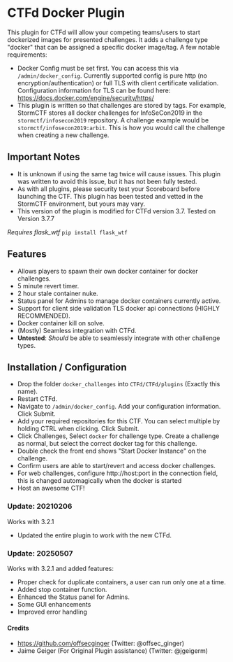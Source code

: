 # CTFd Docker Plugin
This plugin for CTFd will allow your competing teams/users to start dockerized images for presented challenges. It adds a challenge type "docker" that can be assigned a specific docker image/tag. A few notable requirements:

* Docker Config must be set first. You can access this via `/admin/docker_config`. Currently supported config is pure http (no encryption/authentication) or full TLS with client certificate validation. Configuration information for TLS can be found here: https://docs.docker.com/engine/security/https/
* This plugin is written so that challenges are stored by tags. For example, StormCTF stores all docker challenges for InfoSeCon2019 in the `stormctf/infosecon2019` repository. A challenge example would be `stormctf/infosecon2019:arbit`. This is how you would call the challenge when creating a new challenge.


## Important Notes

* It is unknown if using the same tag twice will cause issues. This plugin was written to avoid this issue, but it has not been fully tested.
* As with all plugins, please security test your Scoreboard before launching the CTF. This plugin has been tested and vetted in the StormCTF environment, but yours may vary.
* This version of the plugin is modified for CTFd version 3.7. Tested on Version 3.7.7

*Requires flask_wtf*
`pip install flask_wtf`

## Features

* Allows players to spawn their own docker container for docker challenges.
* 5 minute revert timer.
* 2 hour stale container nuke.
* Status panel for Admins to manage docker containers currently active.
* Support for client side validation TLS docker api connections (HIGHLY RECOMMENDED).
* Docker container kill on solve.
* (Mostly) Seamless integration with CTFd.
* **Untested**: _Should_ be able to seamlessly integrate with other challenge types.

## Installation / Configuration

* Drop the folder `docker_challenges` into `CTFd/CTFd/plugins` (Exactly this name).
* Restart CTFd.
* Navigate to `/admin/docker_config`. Add your configuration information. Click Submit.
* Add your required repositories for this CTF. You can select multiple by holding CTRL when clicking. Click Submit.
* Click Challenges, Select `docker` for challenge type. Create a challenge as normal, but select the correct docker tag for this challenge.
* Double check the front end shows "Start Docker Instance" on the challenge.
* Confirm users are able to start/revert and access docker challenges.
* For web challenges, configure http://host:port in the connection field, this is changed automagically when the docker is started
* Host an awesome CTF!

### Update: 20210206
Works with 3.2.1

* Updated the entire plugin to work with the new CTFd.

### Update: 20250507
Works with 3.2.1 and added features:
* Proper check for duplicate containers, a user can run only one at a time.
* Added stop container function.
* Enhanced the Status panel for Admins.
* Some GUI enhancements
* Improved error handling

#### Credits

* https://github.com/offsecginger (Twitter: @offsec_ginger)
* Jaime Geiger (For Original Plugin assistance) (Twitter: @jgeigerm)

